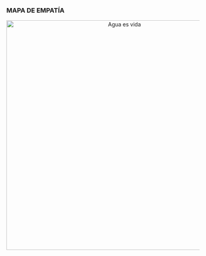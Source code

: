 ### MAPA DE EMPATÍA
<p align="center">
  <img src="https://i.postimg.cc/43kMsqJL/Presentacion-encuentra-tu-creatividad-papel-azul-2.jpg(https://postimg.cc/4YPw18HV)" alt="Agua es vida" width="600px" />
</p>
